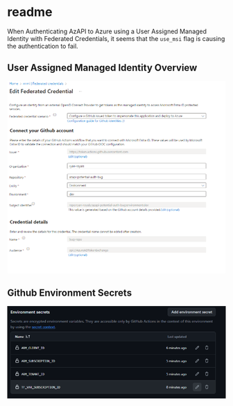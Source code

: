 # readme

When Authenticating AzAPI to Azure using a User Assigned Managed Identity with Federated Credentials, it seems that the `use_msi` flag is causing the authentication to fail.

## User Assigned Managed Identity Overview

![User Assigned Managed Identity Overview](/img/Screenshot%202024-07-25%20194758.png)

## Github Environment Secrets

![Github Environment Secrets](/img/Screenshot%202024-07-25%20195044.png)
